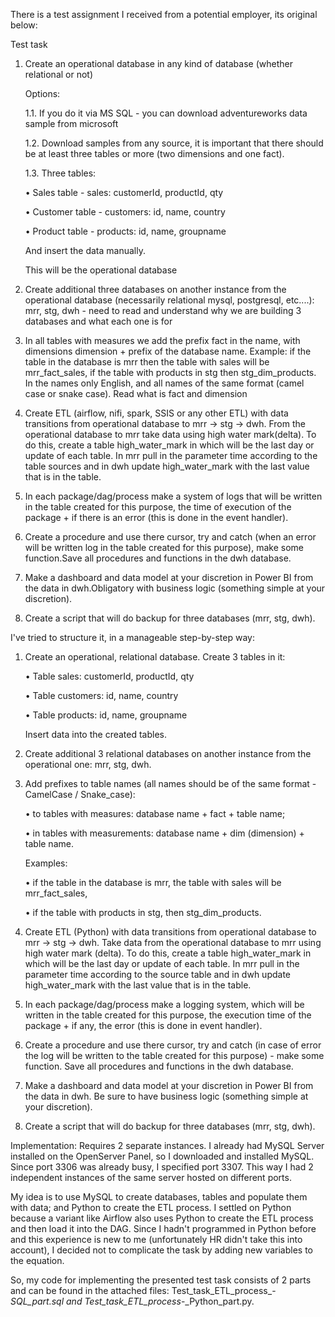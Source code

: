 There is a test assignment I received from a potential employer, its original below:

Test task
1.	Create an operational database in any kind of database (whether relational or not)  

 	Options:

  	1.1.	If you do it via MS SQL - you can download adventureworks data sample from microsoft

  	1.2.	Download samples from any source, it is important that there should be at least three tables or more (two dimensions and one fact).

  	1.3.	Three tables:

  	  •	Sales table - sales: customerId, productId, qty
  	
  	  •	Customer table - customers: id, name, country
  	
  	  •	Product table - products: id, name, groupname

  	And insert the data manually.

  	This will be the operational database

3.	Create additional three databases on another instance from the operational database (necessarily relational mysql, postgresql, etc....): mrr, stg, dwh - need to read and understand why we are building 3 databases and what each one is for

4.	In all tables with measures we add the prefix fact in the name, with dimensions dimension + prefix of the database name. Example: if the table in the database is mrr then the table with sales will be mrr_fact_sales, if the table with products in stg then stg_dim_products. In the names only English, and all names of the same format (camel case or snake case). Read what is fact and dimension

5.	Create ETL (airflow, nifi, spark, SSIS or any other ETL) with data transitions from operational database to mrr -> stg -> dwh. 
From the operational database to mrr take data using high water mark(delta). To do this, create a table high_water_mark in which will be the last day or update of each table. In mrr pull in the parameter time according to the table sources and in dwh update high_water_mark with the last value that is in the table.

6.	In each package/dag/process make a system of logs that will be written in the table created for this purpose, the time of execution of the package + if there is an error (this is done in the event handler).

7.	Create a procedure and use there cursor, try and catch (when an error will be written log in the table created for this purpose), make some function.Save all procedures and functions in the dwh database.

8.	Make a dashboard and data model at your discretion in Power BI from the data in dwh.Obligatory with business logic (something simple at your discretion).

9.	Create a script that will do backup for three databases (mrr, stg, dwh).

I've tried to structure it, in a manageable step-by-step way:

1.	Create an operational, relational database. Create 3 tables in it:

  	•	Table sales: customerId, productId, qty
  	
    •	Table customers: id, name, country
  	
    •	Table products: id, name, groupname

  	Insert data into the created tables.

3.	Create additional 3 relational databases on another instance from the operational one: mrr, stg, dwh.

4.	Add prefixes to table names (all names should be of the same format - CamelCase / Snake_case):

  	•	to tables with measures: database name + fact + table name;

  	•	in tables with measurements: database name + dim (dimension) + table name.

  	Examples:

  	•	if the table in the database is mrr, the table with sales will be mrr_fact_sales, 

  	•	if the table with products in stg, then stg_dim_products.
  	
6.	Create ETL (Python) with data transitions from operational database to mrr -> stg -> dwh. Take data from the operational database to mrr using high water mark (delta). To do this, create a table high_water_mark in which will be the last day or update of each table. In mrr pull in the parameter time according to the source table and in dwh update high_water_mark with the last value that is in the table.

7.	In each package/dag/process make a logging system, which will be written in the table created for this purpose, the execution time of the package + if any, the error (this is done in event handler).

8.	Create a procedure and use there cursor, try and catch (in case of error the log will be written to the table created for this purpose) - make some function. Save all procedures and functions in the dwh database.

9.	Make a dashboard and data model at your discretion in Power BI from the data in dwh. Be sure to have business logic (something simple at your discretion).

10.	Create a script that will do backup for three databases (mrr, stg, dwh).

Implementation:
Requires 2 separate instances. I already had MySQL Server installed on the OpenServer Panel, so I downloaded and installed MySQL. Since port 3306 was already busy, I specified port 3307. This way I had 2 independent instances of the same server hosted on different ports.

My idea is to use MySQL to create databases, tables and populate them with data; and Python to create the ETL process. I settled on Python because a variant like Airflow also uses Python to create the ETL process and then load it into the DAG. Since I hadn't programmed in Python before and this experience is new to me (unfortunately HR didn't take this into account), I decided not to complicate the task by adding new variables to the equation. 

So, my code for implementing the presented test task consists of 2 parts and can be found in the attached files:
Test_task_ETL_process_-_SQL_part.sql and Test_task_ETL_process_-_Python_part.py.
